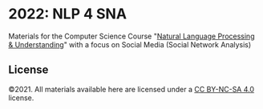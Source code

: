 # 2022: NLP 4 SNA 
Materials for the Computer Science Course "[Natural Language Processing & Understanding](./Course_Outline.pdf)" with a focus on Social Media (Social Network Analysis)

## License
©2021. All materials available here are licensed under a [CC BY-NC-SA 4.0](LICENSE.txt) license. 
